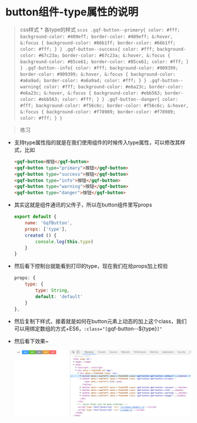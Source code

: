 # button组件-type属性的说明

> css样式
    * 各type的样式
        ```scss
        .gqf-button--primary{
            color: #fff;
            background-color: #409eff;
            border-color: #409eff;
            &:hover,
            &:focus {
                background-color: #66b1ff;
                border-color: #66b1ff;
                color: #fff;
            }
        }
        .gqf-button--success{
            color: #fff;
            background-color: #67c23a;
            border-color: #67c23a;
            &:hover,
            &:focus {
                background-color: #85ce61;
                border-color: #85ce61;
                color: #fff;
            }
        }
        .gqf-button--info{
            color: #fff;
            background-color: #909399;
            border-color: #909399;
            &:hover,
            &:focus {
                background-color: #a6a9ad;
                border-color: #a6a9ad;
                color: #fff;
            }
        }
        .gqf-button--warning{
            color: #fff;
            background-color: #e6a23c;
            border-color: #e6a23c;
            &:hover,
            &:focus {
                background-color: #ebb563;
                border-color: #ebb563;
                color: #fff;
            }
        }
        .gqf-button--danger{
            color: #fff;
            background-color: #f56c6c;
            border-color: #f56c6c;
            &:hover,
            &:focus {
                background-color: #f78989;
                border-color: #f78989;
                color: #fff;
            }
        }        
        ```

> 练习

* 支持type属性指的就是在我们使用组件的时候传入type属性，可以修改其样式，比如
    ```html
    <gqf-button>按钮</gqf-button>
    <gqf-button type="primary">按钮</gqf-button>
    <gqf-button type="success">按钮</gqf-button>
    <gqf-button type="info">按钮</gqf-button>
    <gqf-button type="warning">按钮</gqf-button>
    <gqf-button type="danger">按钮</gqf-button>    
    ```
* 其实这就是组件通讯的父传子，所以在button组件里写props
    ```js
    export default {
        name: 'GqfButton',
        props: ['type'],
        created () {
            console.log(this.type)
        }
    }    
    ```   
* 然后看下控制台就能看到打印的type，现在我们在给props加上校验  
    ```js
    props: {
        type: {
            type: String,
            default: 'default'
        }
    },    
    ```
* 然后复制下样式，接着就是如何在button元素上动态的加上这个class，我们可以用绑定数组的方式+ES6，`:class="[`gqf-button--${type}`]"`   
* 然后看下效果~

    ![](./images/添加type样式.jpg)

